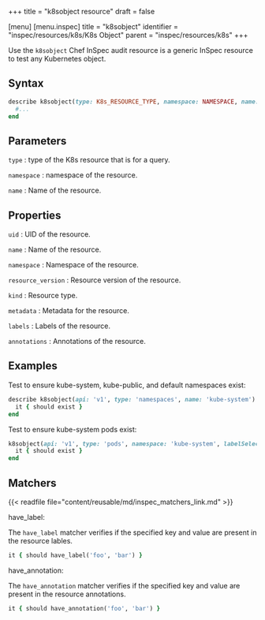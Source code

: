 +++
title = "k8sobject resource"
draft = false



[menu]
  [menu.inspec]
    title = "k8sobject"
    identifier = "inspec/resources/k8s/K8s Object"
    parent = "inspec/resources/k8s"
+++

Use the `k8sobject` Chef InSpec audit resource is a generic InSpec resource to test any Kubernetes object.

## Syntax

```ruby
describe k8sobject(type: K8s_RESOURCE_TYPE, namespace: NAMESPACE, name: RESOURCE_NAME) do
  #...
end
```

## Parameters

`type`
: type of the K8s resource that is for a query.

`namespace`
: namespace of the resource.

`name`
: Name of the resource.

## Properties

`uid`
: UID of the resource.

`name`
: Name of the resource.

`namespace`
: Namespace of the resource.

`resource_version`
: Resource version of the resource.

`kind`
: Resource type.

`metadata`
: Metadata for the resource.

`labels`
: Labels of the resource.

`annotations`
: Annotations of the resource.

## Examples

Test to ensure kube-system, kube-public, and default namespaces exist:

```ruby
describe k8sobject(api: 'v1', type: 'namespaces', name: 'kube-system') do
  it { should exist }
end
```

Test to ensure kube-system pods exist:

```ruby
k8sobject(api: 'v1', type: 'pods', namespace: 'kube-system', labelSelector: 'k8s-app=kube-proxy') do
  it { should exist }
end
```

## Matchers

{{< readfile file="content/reusable/md/inspec_matchers_link.md" >}}

have_label:

The `have_label` matcher verifies if the specified key and value are present in the resource lables.

```ruby
it { should have_label('foo', 'bar') }
```

have_annotation:

The `have_annotation` matcher verifies if the specified key and value are present in the resource annotations.

```ruby
it { should have_annotation('foo', 'bar') }
```